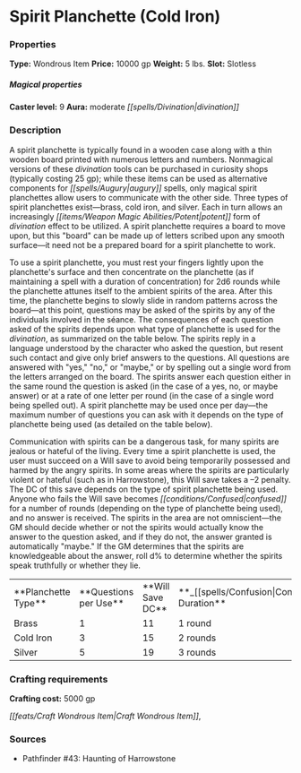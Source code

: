 ﻿---
Title: "Spirit Planchette (Cold Iron)"
Type: "Wondrous Item"
Price: "10000 gp"
Weight: "5 lbs."
Slot: "Slotless"
Caster level: "9"
Aura: "moderate divination"
Description: |
  "A _spirit planchette_ is typically found in a wooden case along with a thin wooden board printed with numerous letters and numbers. Nonmagical versions of these divination tools can be purchased in curiosity shops (typically costing 25 gp); while these items can be used as alternative components for augury spells, only magical _spirit planchettes_ allow users to communicate with the other side. Three types of _spirit planchettes_ exist—brass, cold iron, and silver. Each in turn allows an increasingly potent form of divination effect to be utilized. A _spirit planchette_ requires a board to move upon, but this "board" can be made up of letters scribed upon any smooth surface—it need not be a prepared board for a spirit planchette to work.
  To use a _spirit planchette_, you must rest your fingers lightly upon the planchette's surface and then concentrate on the planchette (as if maintaining a spell with a duration of concentration) for 2d6 rounds while the planchette attunes itself to the ambient spirits of the area. After this time, the planchette begins to slowly slide in random patterns across the board—at this point, questions may be asked of the spirits by any of the individuals involved in the séance. The consequences of each question asked of the spirits depends upon what type of planchette is used for the divination, as summarized on the table below. The spirits reply in a language understood by the character who asked the question, but resent such contact and give only brief answers to the questions. All questions are answered with "yes," "no," or "maybe," or by spelling out a single word from the letters arranged on the board. The spirits answer each question either in the same round the question is asked (in the case of a yes, no, or maybe answer) or at a rate of one letter per round (in the case of a single word being spelled out). A _spirit planchette_ may be used once per day—the maximum number of questions you can ask with it depends on the type of planchette being used (as detailed on the table below).
  Communication with spirits can be a dangerous task, for many spirits are jealous or hateful of the living. Every time a _spirit planchette_ is used, the user must succeed on a Will save to avoid being temporarily possessed and harmed by the angry spirits. In some areas where the spirits are particularly violent or hateful (such as in Harrowstone), this Will save takes a –2 penalty. The DC of this save depends on the type of _spirit planchette_ being used. Anyone who fails the Will save becomes confused for a number of rounds (depending on the type of planchette being used), and no answer is received. The spirits in the area are not omniscient—the GM should decide whether or not the spirits would actually know the answer to the question asked, and if they do not, the answer granted is automatically "maybe." If the GM determines that the spirits are knowledgeable about the answer, roll d% to determine whether the spirits speak truthfully or whether they lie."
Crafting cost: "5000 gp"
Sources: "['Pathfinder #43: Haunting of Harrowstone']"
---

# Spirit Planchette (Cold Iron)

### Properties

**Type:** Wondrous Item **Price:** 10000 gp **Weight:** 5 lbs. **Slot:** Slotless

##### Magical properties

**Caster level:** 9 **Aura:** moderate _[[spells/Divination|divination]]_

### Description

A spirit planchette is typically found in a wooden case along with a thin wooden board printed with numerous letters and numbers. Nonmagical versions of these _divination_ tools can be purchased in curiosity shops (typically costing 25 gp); while these items can be used as alternative components for _[[spells/Augury|augury]]_ spells, only magical spirit planchettes allow users to communicate with the other side. Three types of spirit planchettes exist—brass, cold iron, and silver. Each in turn allows an increasingly _[[items/Weapon Magic Abilities/Potent|potent]]_ form of _divination_ effect to be utilized. A spirit planchette requires a board to move upon, but this "board" can be made up of letters scribed upon any smooth surface—it need not be a prepared board for a spirit planchette to work.

To use a spirit planchette, you must rest your fingers lightly upon the planchette's surface and then concentrate on the planchette (as if maintaining a spell with a duration of concentration) for 2d6 rounds while the planchette attunes itself to the ambient spirits of the area. After this time, the planchette begins to slowly slide in random patterns across the board—at this point, questions may be asked of the spirits by any of the individuals involved in the séance. The consequences of each question asked of the spirits depends upon what type of planchette is used for the _divination_, as summarized on the table below. The spirits reply in a language understood by the character who asked the question, but resent such contact and give only brief answers to the questions. All questions are answered with "yes," "no," or "maybe," or by spelling out a single word from the letters arranged on the board. The spirits answer each question either in the same round the question is asked (in the case of a yes, no, or maybe answer) or at a rate of one letter per round (in the case of a single word being spelled out). A spirit planchette may be used once per day—the maximum number of questions you can ask with it depends on the type of planchette being used (as detailed on the table below).

Communication with spirits can be a dangerous task, for many spirits are jealous or hateful of the living. Every time a spirit planchette is used, the user must succeed on a Will save to avoid being temporarily possessed and harmed by the angry spirits. In some areas where the spirits are particularly violent or hateful (such as in Harrowstone), this Will save takes a –2 penalty. The DC of this save depends on the type of spirit planchette being used. Anyone who fails the Will save becomes _[[conditions/Confused|confused]]_ for a number of rounds (depending on the type of planchette being used), and no answer is received. The spirits in the area are not omniscient—the GM should decide whether or not the spirits would actually know the answer to the question asked, and if they do not, the answer granted is automatically "maybe." If the GM determines that the spirits are knowledgeable about the answer, roll d% to determine whether the spirits speak truthfully or whether they lie.

<table><tbody><tr><td> **Planchette Type**</td><td> **Questions per Use**</td><td> **Will Save DC**</td><td> **_[[spells/Confusion|Confusion]]_ Duration**</td><td> **True Answer**</td><td> **Lie**</td></tr><tr><td>Brass</td><td>1</td><td>11</td><td>1 round</td><td>01-60</td><td>61-100</td></tr><tr><td>Cold Iron</td><td>3</td><td>15</td><td>2 rounds</td><td>01-75</td><td>76-100</td></tr><tr><td>Silver</td><td>5</td><td>19</td><td>3 rounds</td><td>01-90</td><td>91-100</td></tr></tbody></table>

### Crafting requirements

**Crafting cost:** 5000 gp

_[[feats/Craft Wondrous Item|Craft Wondrous Item]]_,

### Sources

* Pathfinder #43: Haunting of Harrowstone